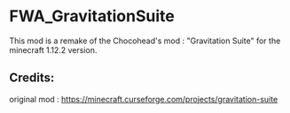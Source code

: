 # FWA_GravitationSuite

This mod is a remake of the Chocohead's mod : "Gravitation Suite" for the minecraft 1.12.2 version.

## Credits:
original mod : https://minecraft.curseforge.com/projects/gravitation-suite

